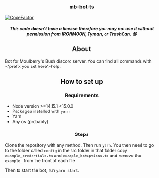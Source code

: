 <h3 align="center">mb-bot-ts</h3>

[![CodeFactor](https://www.codefactor.io/repository/github/notenoughupdates/mb-bot-ts/badge?s=708ab26519121898fd964e54b6ba3afdad396ac3)](https://www.codefactor.io/repository/github/notenoughupdates/mb-bot-ts)

<h5 align="center">This code doesn't have a license therefore you may not use it without permission from IRONM00N, Tyman, or TrashCan. 😠</h2>

<h2 align="center">About</h2>

Bot for Moulberry's Bush discord server. You can find all commands with <'prefix you set here'>help.

<h2 align="center">How to set up</h2>

<h3 align="center">Requirements</h2>

- Node version >=14.15.1 <15.0.0
- Packages installed with `yarn`
- Yarn
- Any os (probably)

<h3 align="center">Steps</h2>

Clone the repository with any method. Then run `yarn`. You then need to go to the folder called `config` in the src folder in that folder copy `example_credentials.ts` and `example_botoptions.ts` and remove the `example_` from the front of each file

Then to start the bot, run `yarn start`.
